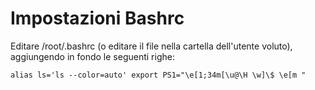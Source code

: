 # Impostazioni Bashrc

Editare /root/.bashrc (o editare il file nella cartella dell'utente voluto), aggiungendo in fondo le seguenti righe:

`alias ls='ls --color=auto'
export PS1="\e[1;34m[\u@\H \w]\$ \e[m "`
